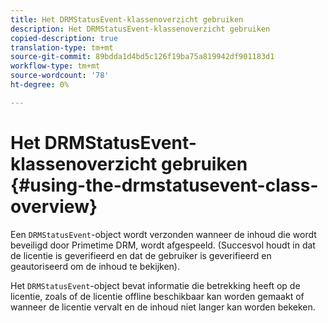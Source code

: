 ```yaml
---
title: Het DRMStatusEvent-klassenoverzicht gebruiken
description: Het DRMStatusEvent-klassenoverzicht gebruiken
copied-description: true
translation-type: tm+mt
source-git-commit: 89bdda1d4bd5c126f19ba75a819942df901183d1
workflow-type: tm+mt
source-wordcount: '78'
ht-degree: 0%

---
```



# Het DRMStatusEvent-klassenoverzicht gebruiken {#using-the-drmstatusevent-class-overview}

Een `DRMStatusEvent`-object wordt verzonden wanneer de inhoud die wordt beveiligd door Primetime DRM, wordt afgespeeld. (Succesvol houdt in dat de licentie is geverifieerd en dat de gebruiker is geverifieerd en geautoriseerd om de inhoud te bekijken).

Het `DRMStatusEvent`-object bevat informatie die betrekking heeft op de licentie, zoals of de licentie offline beschikbaar kan worden gemaakt of wanneer de licentie vervalt en de inhoud niet langer kan worden bekeken.
